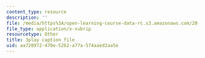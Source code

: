 ```yaml
---
content_type: resource
description: ''
file: /media/https%3A/open-learning-course-data-rc.s3.amazonaws.com/20-219-becoming-the-next-bill-nye-writing-and-hosting-the-educational-show-january-iap-2015/aa720972470e5262a77a574aaed2aa5e_qkkI9Z9tKvo.vtt
file_type: application/x-subrip
resourcetype: Other
title: 3play caption file
uid: aa720972-470e-5262-a77a-574aaed2aa5e
---
```

